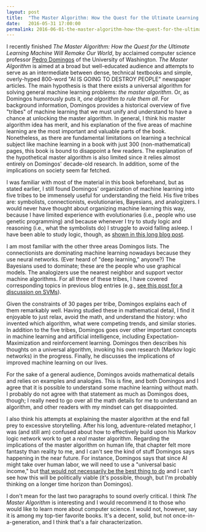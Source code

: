 ```yaml
---
layout: post
title:  "The Master Algorithm: How the Quest for the Ultimate Learning Machine Will Remake Our World"
date:   2016-05-31 17:00:00
permalink: 2016-06-01-the-master-algorithm-how-the-quest-for-the-ultimate-learning-machine-will-remake-our-world/
---
```


I recently finished *The Master Algorithm: How the Quest for the Ultimate Learning Machine Will
Remake Our World*, by acclaimed computer science professor [Pedro Domingos][1] of the University of
Washington. *The Master Algorithm* is aimed at a broad but well-educated audience and attempts to
serve as an intermediate between dense, technical textbooks and simple, overly-hyped 800-word "AI IS
GOING TO DESTROY PEOPLE" newspaper articles. The main hypothesis is that there exists a universal
algorithm for solving general machine learning problems: *the master algorithm*.  Or, as Domingos
humorously puts it, *one algorithm to rule them all*. For background information, Domingos provides
a historical overview of five "tribes" of machine learning that we must unify and understand to have
a chance at unlocking the master algorithm. In general, I think his master algorithm idea has merit,
and his explanation of the five areas of machine learning are the most important and valuable parts
of the book.  Nonetheless, as there are fundamental limitations on learning a technical subject like
machine learning in a book with just 300 (non-mathematical) pages, this book is bound to disappoint
a few readers.  The explanation of the hypothetical master algorithm is also limited since it relies
almost entirely on Domingos' decade-old research. In addition, some of the implications on society
seem far fetched.

I was familiar with most of the material in this book beforehand, but as stated earlier, I still
found Domingos' organization of machine learning into five tribes to be immensely useful for
understanding the field. His five tribes are: symbolists, connectionists, evolutionaries, Bayesians,
and analogizers. I would never have thought about organizing machine learning this way, because I
have limited experience with evolutionaries (i.e., people who use genetic programming) and because
whenever I try to study logic and reasoning (i.e., what the symbolists do) I struggle to avoid
falling asleep. I have been able to study logic, though, as [shown in this long blog post][4].

I am most familiar with the other three areas Domingos lists. The connectionists are dominating
machine learning nowadays because they use neural networks. (Ever heard of "deep learning," anyone?)
The Bayesians used to dominate; these are the people who use graphical models. The analogizers use
the nearest neighbor and support vector machine algorithms. For all three of these tribes, I have
covered corresponding topics in previous blog entries (e.g., [see this post for a discussion on
SVMs][3]).

Given the constraints of 30 pages per tribe, Domingos explains each of them remarkably well. Having
studied these in mathematical detail, I find it enjoyable to just relax, avoid the math, and
understand the history: who invented which algorithm, what were competing trends, and similar
stories.  In addition to the five tribes, Domingos goes over other important concepts in machine
learning and artificial intelligence, including Expectation-Maximization and reinforcement learning.
Domingos then describes his thoughts on a universal algorithm, invoking his own research (Markov
logic networks) in the progress.  Finally, he discusses the implications of improved machine
learning on our lives.

For the sake of a general audience, Domingos avoids mathematical details and relies on examples and
analogies. This is fine, and both Domingos and I agree that it is possible to understand some
machine learning without math. I probably do not agree with that statement as much as Domingos does,
though; I really need to go over all the math details for me to understand an algorithm, and other
readers with my mindset can get disappointed.

I also think his attempts at explaining the master algorithm at the end fall prey to excessive
storytelling. After his long, adventure-related metaphor, I was (and still am) confused about how to
effectively build upon his Markov logic network work to get a *real* master algorithm.  Regarding
the implications of the master algorithm on human life, that chapter felt more fantasty than reality
to me, and I can't see the kind of stuff Domingos says happening in the near future.  For instance,
Domingos says that since AI might take over human labor, we will need to use a "universal basic
income," but [that would not necessarily be the best thing to do][2] and I can't see how this will
be politically viable (it's possible, though, but I'm probably thinking on a longer time horizon
than Domingos).

I don't mean for the last two paragraphs to sound overly critical. I think *The Master Algorithm* is
interesting and I would recommend it to those who would like to learn more about computer science.
I would not, however, say it is among my top-tier favorite books. It's a decent, solid, but not
once-in-a-generation, and I think that's a fair characterization.

[1]:http://homes.cs.washington.edu/~pedrod/
[2]:http://www.nytimes.com/2016/06/01/business/economy/universal-basic-income-poverty.html
[3]:http://danieltakeshi.github.io/2015-08-08-perceptrons-svms-and-kernel-methods.md/
[4]:http://danieltakeshi.github.io/2015-06-22-reading-russell-and-norvig/
